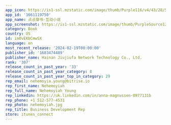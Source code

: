```yaml
---
app_icon: https://is1-ssl.mzstatic.com/image/thumb/Purple116/v4/43/28/58/43285850-af7c-8ec9-4c47-eb8781415e4c/AppIcon-1x_U007emarketing-0-7-0-P3-85-220.png/1024x1024bb.png
app_id: '1661119750'
app_name: 点点穿书-互动小说
app_screenshot: https://is1-ssl.mzstatic.com/image/thumb/PurpleSource126/v4/3a/7f/dd/3a7fddf1-89ba-5077-8f00-bbabacdfa05e/f3b4984d-0e46-4b3d-81c5-25ff8c672201_iOS_U5e02_U573a_U56fe-_U9996_U9875.png/1242x2688bb.png
category: Book
country: US
id: imOvEKbCmwSX
language: en
most_recent_release: '2024-02-19T00:00:00'
publisher_id: '1683474489'
publisher_name: Hainan Jiujiufa Network Technology Co., Ltd.
rank: '307'
release_count_in_past_year: '33'
release_count_in_past_year_category: 8
release_count_in_past_year_top_in_category: 29
rep_email: nehemoyia.young@bitrise.io
rep_first_name: Nehemoyiah
rep_full_name: Nehemoyiah Young
rep_linkedin: https://uk.linkedin.com/in/anna-magnussen-0977131b
rep_phone: +1 512-577-4531
rep_photo: nehemoyiah.jpg
rep_title: Business Development Rep
store: itunes_connect
---
```

